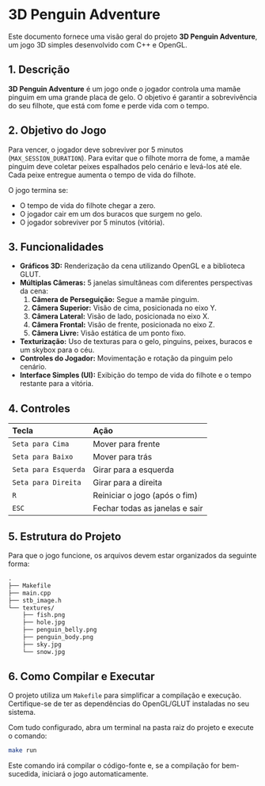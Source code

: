 # 3D Penguin Adventure

Este documento fornece uma visão geral do projeto **3D Penguin Adventure**, um jogo 3D simples desenvolvido com C++ e OpenGL.

## 1\. Descrição

**3D Penguin Adventure** é um jogo onde o jogador controla uma mamãe pinguim em uma grande placa de gelo. O objetivo é garantir a sobrevivência do seu filhote, que está com fome e perde vida com o tempo.

## 2\. Objetivo do Jogo

Para vencer, o jogador deve sobreviver por 5 minutos (`MAX_SESSION_DURATION`). Para evitar que o filhote morra de fome, a mamãe pinguim deve coletar peixes espalhados pelo cenário e levá-los até ele. Cada peixe entregue aumenta o tempo de vida do filhote.

O jogo termina se:

- O tempo de vida do filhote chegar a zero.
- O jogador cair em um dos buracos que surgem no gelo.
- O jogador sobreviver por 5 minutos (vitória).

## 3\. Funcionalidades

- **Gráficos 3D:** Renderização da cena utilizando OpenGL e a biblioteca GLUT.
- **Múltiplas Câmeras:** 5 janelas simultâneas com diferentes perspectivas da cena:
  1. **Câmera de Perseguição:** Segue a mamãe pinguim.
  2. **Câmera Superior:** Visão de cima, posicionada no eixo Y.
  3. **Câmera Lateral:** Visão de lado, posicionada no eixo X.
  4. **Câmera Frontal:** Visão de frente, posicionada no eixo Z.
  5. **Câmera Livre:** Visão estática de um ponto fixo.
- **Texturização:** Uso de texturas para o gelo, pinguins, peixes, buracos e um skybox para o céu.
- **Controles do Jogador:** Movimentação e rotação da pinguim pelo cenário.
- **Interface Simples (UI):** Exibição do tempo de vida do filhote e o tempo restante para a vitória.

## 4\. Controles

| Tecla                | Ação                           |
| :------------------- | :----------------------------- |
| `Seta para Cima`     | Mover para frente              |
| `Seta para Baixo`    | Mover para trás                |
| `Seta para Esquerda` | Girar para a esquerda          |
| `Seta para Direita`  | Girar para a direita           |
| `R`                  | Reiniciar o jogo (após o fim)  |
| `ESC`                | Fechar todas as janelas e sair |

## 5\. Estrutura do Projeto

Para que o jogo funcione, os arquivos devem estar organizados da seguinte forma:

```txt
.
├── Makefile
├── main.cpp
├── stb_image.h
└── textures/
    ├── fish.png
    ├── hole.jpg
    ├── penguin_belly.png
    ├── penguin_body.png
    ├── sky.jpg
    └── snow.jpg
```

## 6\. Como Compilar e Executar

O projeto utiliza um `Makefile` para simplificar a compilação e execução. Certifique-se de ter as dependências do OpenGL/GLUT instaladas no seu sistema.

Com tudo configurado, abra um terminal na pasta raiz do projeto e execute o comando:

```sh
make run
```

Este comando irá compilar o código-fonte e, se a compilação for bem-sucedida, iniciará o jogo automaticamente.
